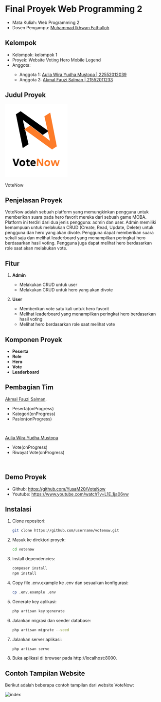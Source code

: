 
# Final Proyek Web Programming 2
<ul>
  <li>Mata Kuliah: Web Programming 2</li>
  <li>Dosen Pengampu: <a href="https://github.com/Muhammad-Ikhwan-Fathulloh">Muhammad Ikhwan Fathulloh</a></li>
</ul>

## Kelompok
<ul>
  <li>Kelompok: kelompok 1</li>
  <li>Proyek: Website Voting Hero Mobile Legend</li>
  <li>Anggota:</li>
  <ul>
    <li>Anggota 1: <a href="https://github.com/YusaM20">Aulia Wira Yudha Mustopa | 22552012039</a></li>
    <li>Anggota 2: <a href="https://github.com/akmalfman">Akmal Fauzi Salman | 21552011233</a></li>
  </ul>
</ul>

## Judul Proyek
![Logo_VoteNow](public/aset/images/logos/vertical_logo.png)
<p>VoteNow</p>

## Penjelasan Proyek
<p>VoteNow adalah sebuah platform yang memungkinkan pengguna untuk memberikan suara pada hero favorit mereka dari sebuah game MOBA. Platform ini terdiri dari dua jenis pengguna: admin dan user. Admin memiliki kemampuan untuk melakukan CRUD (Create, Read, Update, Delete) untuk pengguna dan hero yang akan divote. Pengguna dapat memberikan suara sekali saja dan melihat leaderboard yang menampilkan peringkat hero berdasarkan hasil voting. Pengguna juga dapat melihat hero berdasarkan role saat akan melakukan vote.
</p>

## Fitur

1. **Admin**
    - Melakukan CRUD untuk user
    - Melakukan CRUD untuk hero yang akan divote

2. **User**
    - Memberikan vote satu kali untuk hero favorit
    - Melihat leaderboard yang menampilkan peringkat hero berdasarkan hasil voting
    - Melihat hero berdasarkan role saat melihat vote

## Komponen Proyek

- **Peserta**
- **Role**
- **Hero**
- **Vote**
- **Leaderboard**

## Pembagian Tim
<p><a href="https://github.com/akmalfman">Akmal Fauzi Salman</a>.
<br>
  <ul>
    <li>Peserta(onProgress)</li>
    <li>Kategori(onProgress)</li>
    <li>Paslon(onProgress)</li>
  </ul>
  <br></p>
  <p><a href="https://github.com/YusaM20">Aulia Wira Yudha Mustopa</a>
<br>
  <ul>
     <li>Vote(onProgress)</li>
    <li>Riwayat Vote(onProgress)</li>
  </ul>
  <br></p>

## Demo Proyek
<ul>
  <li>Github: <a href="https://github.com/YusaM20/VoteNow">https://github.com/YusaM20/VoteNow</a></li>
  <li>Youtube: <a href="https://www.youtube.com/watch?v=L1E_1ja06vw">https://www.youtube.com/watch?v=L1E_1ja06vw</a></li>
</ul>

## Instalasi

1. Clone repositori:
   ```bash
   git clone https://github.com/username/votenow.git

2. Masuk ke direktori proyek:
   ```bash
   cd votenow

3. Install dependencies:
   ```bash
   composer install
   npm install

4. Copy file .env.example ke .env dan sesuaikan konfigurasi:
   ```bash
   cp .env.example .env

5. Generate key aplikasi:
   ```bash
   php artisan key:generate

6. Jalankan migrasi dan seeder database:
   ```bash
   php artisan migrate --seed

7. Jalankan server aplikasi:
   ```bash
   php artisan serve

8. Buka aplikasi di browser pada http://localhost:8000.

## Contoh Tampilan Website

Berikut adalah beberapa contoh tampilan dari website VoteNow:

![index](public/aset/images/logos/ss/ss_1.png)
